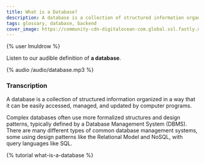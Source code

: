 ```yaml
---
title: What is a Database?
description: A database is a collection of structured information organized in a way that it can be easily accessed, managed, and updated by computer programs. Learn more about the databases with our audible glossary!
tags: glossary, database, backend
cover_image: https://community-cdn-digitalocean-com.global.ssl.fastly.net/variants/PcJyDaaLwTjkdriqXFpDajCM/035575f2985fe451d86e717d73691e533a1a00545d7230900ed786341dc3c882
---
```

{% user lmuldrow %}

Listen to our audible definition of **a database**.

{% audio /audio/database.mp3 %}

### Transcription

A database is a collection of structured information organized in a way that it can be easily accessed, managed, and updated by computer programs.

Complex databases often use more formalized structures and design patterns, typically defined by a Database Management System (DBMS). There are many different types of common database management systems, some using design patterns like the Relational Model and NoSQL, with query languages like SQL.


{% tutorial what-is-a-database %}